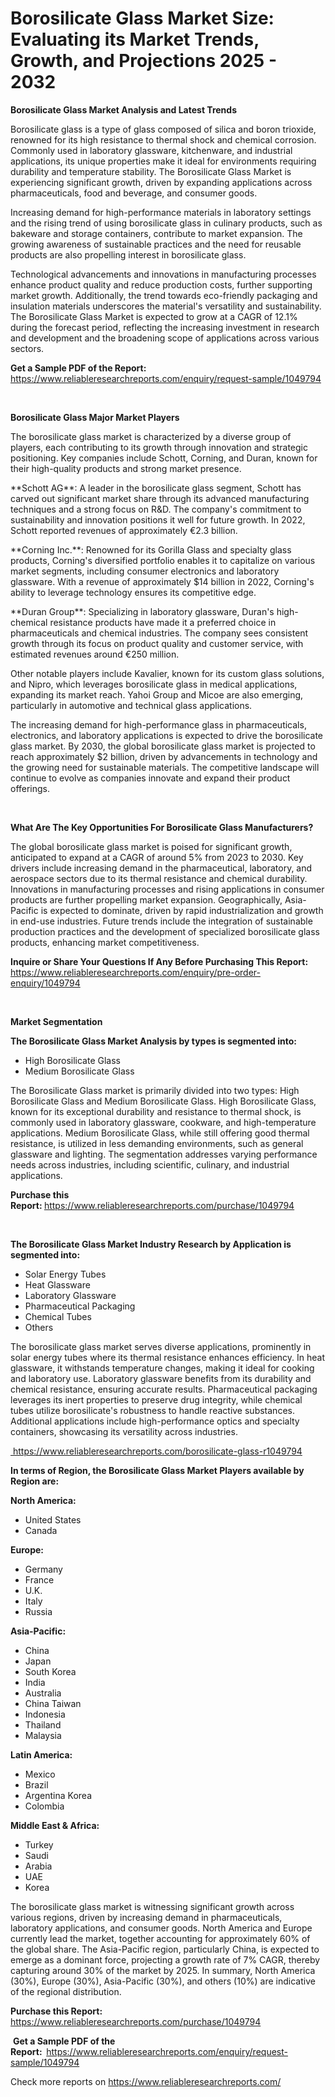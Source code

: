 <p><h1>Borosilicate Glass Market Size: Evaluating its Market Trends, Growth, and Projections 2025 - 2032</h1></p><p><strong>Borosilicate Glass Market Analysis and Latest Trends</strong></p>
<p><p>Borosilicate glass is a type of glass composed of silica and boron trioxide, renowned for its high resistance to thermal shock and chemical corrosion. Commonly used in laboratory glassware, kitchenware, and industrial applications, its unique properties make it ideal for environments requiring durability and temperature stability. The Borosilicate Glass Market is experiencing significant growth, driven by expanding applications across pharmaceuticals, food and beverage, and consumer goods. </p><p>Increasing demand for high-performance materials in laboratory settings and the rising trend of using borosilicate glass in culinary products, such as bakeware and storage containers, contribute to market expansion. The growing awareness of sustainable practices and the need for reusable products are also propelling interest in borosilicate glass. </p><p>Technological advancements and innovations in manufacturing processes enhance product quality and reduce production costs, further supporting market growth. Additionally, the trend towards eco-friendly packaging and insulation materials underscores the material's versatility and sustainability. The Borosilicate Glass Market is expected to grow at a CAGR of 12.1% during the forecast period, reflecting the increasing investment in research and development and the broadening scope of applications across various sectors.</p></p>
<p><strong>Get a Sample PDF of the Report:&nbsp;</strong> <a href="https://www.reliableresearchreports.com/enquiry/request-sample/1049794?utm_campaign=3349&utm_medium=2&utm_source=Github&utm_content=ia&utm_term=02042025&utm_id=borosilicate-glass">https://www.reliableresearchreports.com/enquiry/request-sample/1049794</a></p>
<p>&nbsp;</p>
<p><strong>Borosilicate Glass Major Market Players</strong></p>
<p><p>The borosilicate glass market is characterized by a diverse group of players, each contributing to its growth through innovation and strategic positioning. Key companies include Schott, Corning, and Duran, known for their high-quality products and strong market presence.</p><p>**Schott AG**: A leader in the borosilicate glass segment, Schott has carved out significant market share through its advanced manufacturing techniques and a strong focus on R&D. The company's commitment to sustainability and innovation positions it well for future growth. In 2022, Schott reported revenues of approximately €2.3 billion.</p><p>**Corning Inc.**: Renowned for its Gorilla Glass and specialty glass products, Corning's diversified portfolio enables it to capitalize on various market segments, including consumer electronics and laboratory glassware. With a revenue of approximately $14 billion in 2022, Corning's ability to leverage technology ensures its competitive edge.</p><p>**Duran Group**: Specializing in laboratory glassware, Duran's high-chemical resistance products have made it a preferred choice in pharmaceuticals and chemical industries. The company sees consistent growth through its focus on product quality and customer service, with estimated revenues around €250 million.</p><p>Other notable players include Kavalier, known for its custom glass solutions, and Nipro, which leverages borosilicate glass in medical applications, expanding its market reach. Yahoi Group and Micoe are also emerging, particularly in automotive and technical glass applications.</p><p>The increasing demand for high-performance glass in pharmaceuticals, electronics, and laboratory applications is expected to drive the borosilicate glass market. By 2030, the global borosilicate glass market is projected to reach approximately $2 billion, driven by advancements in technology and the growing need for sustainable materials. The competitive landscape will continue to evolve as companies innovate and expand their product offerings.</p></p>
<p>&nbsp;</p>
<p><strong>What Are The Key Opportunities For Borosilicate Glass Manufacturers?</strong></p>
<p><p>The global borosilicate glass market is poised for significant growth, anticipated to expand at a CAGR of around 5% from 2023 to 2030. Key drivers include increasing demand in the pharmaceutical, laboratory, and aerospace sectors due to its thermal resistance and chemical durability. Innovations in manufacturing processes and rising applications in consumer products are further propelling market expansion. Geographically, Asia-Pacific is expected to dominate, driven by rapid industrialization and growth in end-use industries. Future trends include the integration of sustainable production practices and the development of specialized borosilicate glass products, enhancing market competitiveness.</p></p>
<p><strong>Inquire or Share Your Questions If Any Before Purchasing This Report:</strong> <a href="https://www.reliableresearchreports.com/enquiry/pre-order-enquiry/1049794?utm_campaign=3349&utm_medium=2&utm_source=Github&utm_content=ia&utm_term=02042025&utm_id=borosilicate-glass">https://www.reliableresearchreports.com/enquiry/pre-order-enquiry/1049794</a></p>
<p>&nbsp;</p>
<p><strong>Market Segmentation</strong></p>
<p><strong>The Borosilicate Glass Market Analysis by types is segmented into:</strong></p>
<p><ul><li>High Borosilicate Glass</li><li>Medium Borosilicate Glass</li></ul></p>
<p><p>The Borosilicate Glass market is primarily divided into two types: High Borosilicate Glass and Medium Borosilicate Glass. High Borosilicate Glass, known for its exceptional durability and resistance to thermal shock, is commonly used in laboratory glassware, cookware, and high-temperature applications. Medium Borosilicate Glass, while still offering good thermal resistance, is utilized in less demanding environments, such as general glassware and lighting. The segmentation addresses varying performance needs across industries, including scientific, culinary, and industrial applications.</p></p>
<p><strong>Purchase this Report:&nbsp;</strong><a href="https://www.reliableresearchreports.com/purchase/1049794?utm_campaign=3349&utm_medium=2&utm_source=Github&utm_content=ia&utm_term=02042025&utm_id=borosilicate-glass">https://www.reliableresearchreports.com/purchase/1049794</a></p>
<p>&nbsp;</p>
<p><strong>The Borosilicate Glass Market Industry Research by Application is segmented into:</strong></p>
<p><ul><li>Solar Energy Tubes</li><li>Heat Glassware</li><li>Laboratory Glassware</li><li>Pharmaceutical Packaging</li><li>Chemical Tubes</li><li>Others</li></ul></p>
<p><p>The borosilicate glass market serves diverse applications, prominently in solar energy tubes where its thermal resistance enhances efficiency. In heat glassware, it withstands temperature changes, making it ideal for cooking and laboratory use. Laboratory glassware benefits from its durability and chemical resistance, ensuring accurate results. Pharmaceutical packaging leverages its inert properties to preserve drug integrity, while chemical tubes utilize borosilicate's robustness to handle reactive substances. Additional applications include high-performance optics and specialty containers, showcasing its versatility across industries.</p></p>
<p><a href="https://www.reliableresearchreports.com/borosilicate-glass-r1049794?utm_campaign=3349&utm_medium=2&utm_source=Github&utm_content=ia&utm_term=02042025&utm_id=borosilicate-glass">&nbsp;https://www.reliableresearchreports.com/borosilicate-glass-r1049794</a></p>
<p><strong>In terms of Region, the Borosilicate Glass Market Players available by Region are:</strong></p>
<p>
    <p> <strong> North America: </strong>
        <ul>
            <li>United States</li>
            <li>Canada</li>
        </ul>
        </p> 
    <p> <strong> Europe: </strong>
        <ul>
            <li>Germany</li>
            <li>France</li>
            <li>U.K.</li>
            <li>Italy</li>
            <li>Russia</li>
        </ul>
        </p> 
    <p> <strong> Asia-Pacific: </strong>
        <ul>
            <li>China</li>
            <li>Japan</li>
            <li>South Korea</li>
            <li>India</li>
            <li>Australia</li>
            <li>China Taiwan</li>
            <li>Indonesia</li>
            <li>Thailand</li>
            <li>Malaysia</li>
        </ul>
        </p> 
    <p> <strong> Latin America: </strong>
        <ul>
            <li>Mexico</li>
            <li>Brazil</li>
            <li>Argentina Korea</li>
            <li>Colombia</li>
        </ul>
        </p> 
    <p> <strong> Middle East & Africa: </strong>
        <ul>
            <li>Turkey</li>
            <li>Saudi</li>
            <li>Arabia</li>
            <li>UAE</li>
            <li>Korea</li>
        </ul>
    </p>
    </p>
<p><p>The borosilicate glass market is witnessing significant growth across various regions, driven by increasing demand in pharmaceuticals, laboratory applications, and consumer goods. North America and Europe currently lead the market, together accounting for approximately 60% of the global share. The Asia-Pacific region, particularly China, is expected to emerge as a dominant force, projecting a growth rate of 7% CAGR, thereby capturing around 30% of the market by 2025. In summary, North America (30%), Europe (30%), Asia-Pacific (30%), and others (10%) are indicative of the regional distribution.</p></p>
<p><strong>Purchase this Report: </strong><a href="https://www.reliableresearchreports.com/purchase/1049794?utm_campaign=3349&utm_medium=2&utm_source=Github&utm_content=ia&utm_term=02042025&utm_id=borosilicate-glass">https://www.reliableresearchreports.com/purchase/1049794</a></p>
<p>&nbsp;<strong>Get a Sample PDF of the Report:&nbsp;&nbsp;</strong><a href="https://www.reliableresearchreports.com/enquiry/request-sample/1049794?utm_campaign=3349&utm_medium=2&utm_source=Github&utm_content=ia&utm_term=02042025&utm_id=borosilicate-glass">https://www.reliableresearchreports.com/enquiry/request-sample/1049794</a></p>
<p><strong></strong></p>
<p>Check more reports on <a href="https://www.reliableresearchreports.com/?utm_campaign=3349&utm_medium=2&utm_source=Github&utm_content=ia&utm_term=02042025&utm_id=borosilicate-glass">https://www.reliableresearchreports.com/</a></p>